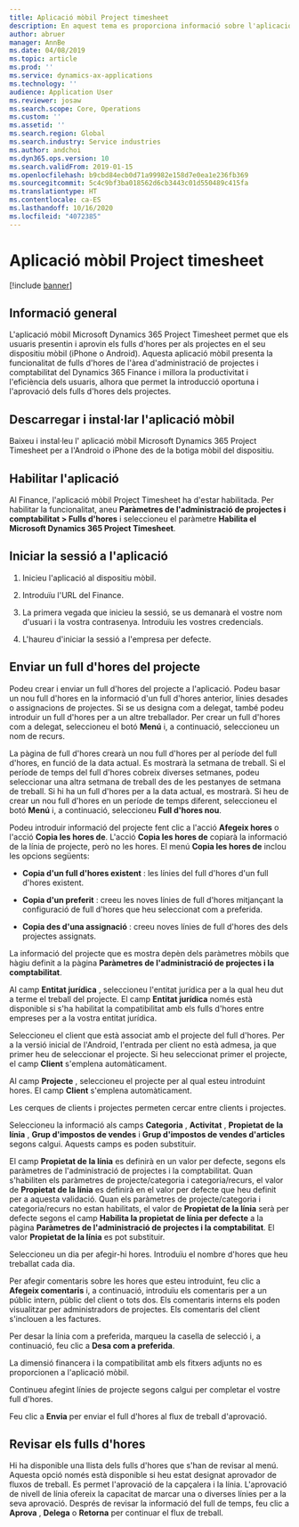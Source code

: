 ```yaml
---
title: Aplicació mòbil Project timesheet
description: En aquest tema es proporciona informació sobre l'aplicació mòbil Microsoft Dynamics 365 Project Timesheet. L'aplicació mòbil Project Timesheet permet que els usuaris presentin i aprovin els fulls d'hores per als projectes en el seu dispositiu mòbil.
author: abruer
manager: AnnBe
ms.date: 04/08/2019
ms.topic: article
ms.prod: ''
ms.service: dynamics-ax-applications
ms.technology: ''
audience: Application User
ms.reviewer: josaw
ms.search.scope: Core, Operations
ms.custom: ''
ms.assetid: ''
ms.search.region: Global
ms.search.industry: Service industries
ms.author: andchoi
ms.dyn365.ops.version: 10
ms.search.validFrom: 2019-01-15
ms.openlocfilehash: b9cbd84ecb0d71a99982e158d7e0ea1e236fb369
ms.sourcegitcommit: 5c4c9bf3ba018562d6cb3443c01d550489c415fa
ms.translationtype: HT
ms.contentlocale: ca-ES
ms.lasthandoff: 10/16/2020
ms.locfileid: "4072385"
---
```

# <a name="project-timesheet-mobile-application"></a>Aplicació mòbil Project timesheet

[!include [banner](../includes/banner.md)]

## <a name="overview"></a>Informació general

L'aplicació mòbil Microsoft Dynamics 365 Project Timesheet permet que els usuaris presentin i aprovin els fulls d'hores per als projectes en el seu dispositiu mòbil (iPhone o Android). Aquesta aplicació mòbil presenta la funcionalitat de fulls d'hores de l'àrea d'administració de projectes i comptabilitat del Dynamics 365 Finance i millora la productivitat i l'eficiència dels usuaris, alhora que permet la introducció oportuna i l'aprovació dels fulls d'hores dels projectes.

## <a name="download-and-install-the-mobile-app"></a>Descarregar i instal·lar l'aplicació mòbil

Baixeu i instal·leu l' aplicació mòbil Microsoft Dynamics 365 Project Timesheet per a l'Android o iPhone des de la botiga mòbil del dispositiu.

## <a name="enable-the-app"></a>Habilitar l'aplicació 

Al Finance, l'aplicació mòbil Project Timesheet ha d'estar habilitada. Per habilitar la funcionalitat, aneu **Paràmetres de l'administració de projectes i comptabilitat \> Fulls d'hores** i seleccioneu el paràmetre **Habilita el Microsoft Dynamics 365 Project Timesheet**.

## <a name="sign-in-to-the-app"></a>Iniciar la sessió a l'aplicació

1.  Inicieu l'aplicació al dispositiu mòbil.

2.  Introduïu l'URL del Finance.

3.  La primera vegada que inicieu la sessió, se us demanarà el vostre nom d'usuari i la vostra contrasenya. Introduïu les vostres credencials.

4.  L'haureu d'iniciar la sessió a l'empresa per defecte.

## <a name="submit-a-project-timesheet"></a>Enviar un full d'hores del projecte

Podeu crear i enviar un full d'hores del projecte a l'aplicació. Podeu basar un nou full d'hores en la informació d'un full d'hores anterior, línies desades o assignacions de projectes. Si se us designa com a delegat, també podeu introduir un full d'hores per a un altre treballador. Per crear un full d'hores com a delegat, seleccioneu el botó **Menú** i, a continuació, seleccioneu un nom de recurs.

La pàgina de full d'hores crearà un nou full d'hores per al període del full d'hores, en funció de la data actual. Es mostrarà la setmana de treball. Si el període de temps del full d'hores cobreix diverses setmanes, podeu seleccionar una altra setmana de treball des de les pestanyes de setmana de treball.
Si hi ha un full d'hores per a la data actual, es mostrarà. Si heu de crear un nou full d'hores en un període de temps diferent, seleccioneu el botó **Menú** i, a continuació, seleccioneu **Full d'hores nou**.

Podeu introduir informació del projecte fent clic a l'acció **Afegeix hores** o l'acció **Copia les hores de**. L'acció **Copia les hores de** copiarà la informació de la línia de projecte, però no les hores. El menú **Copia les hores de** inclou les opcions següents:

- **Copia d'un full d'hores existent** : les línies del full d'hores d'un full d'hores existent.

- **Copia d'un preferit** : creeu les noves línies de full d'hores mitjançant la configuració de full d'hores que heu seleccionat com a preferida.

- **Copia des d'una assignació** : creeu noves línies de full d'hores des dels projectes assignats.

La informació del projecte que es mostra depèn dels paràmetres mòbils que hàgiu definit a la pàgina **Paràmetres de l'administració de projectes i la comptabilitat**.

Al camp **Entitat jurídica** , seleccioneu l'entitat jurídica per a la qual heu dut a terme el treball del projecte. El camp **Entitat jurídica** només està disponible si s'ha habilitat la compatibilitat amb els fulls d'hores entre empreses per a la vostra entitat jurídica.

Seleccioneu el client que està associat amb el projecte del full d'hores. Per a la versió inicial de l'Android, l'entrada per client no està admesa, ja que primer heu de seleccionar el projecte. Si heu seleccionat primer el projecte, el camp **Client** s'emplena automàticament.

Al camp **Projecte** , seleccioneu el projecte per al qual esteu introduint hores. El camp **Client** s'emplena automàticament.

Les cerques de clients i projectes permeten cercar entre clients i projectes.

Seleccioneu la informació als camps **Categoria** , **Activitat** , **Propietat de la línia** , **Grup d'impostos de vendes** i **Grup d'impostos de vendes d'articles** segons calgui. Aquests camps es poden substituir.

El camp **Propietat de la línia** es definirà en un valor per defecte, segons els paràmetres de l'administració de projectes i la comptabilitat. Quan s'habiliten els paràmetres de projecte/categoria i categoria/recurs, el valor de **Propietat de la línia** es definirà en el valor per defecte que heu definit per a aquesta validació. Quan els paràmetres de projecte/categoria i categoria/recurs no estan habilitats, el valor de **Propietat de la línia** serà per defecte segons el camp **Habilita la propietat de línia per defecte** a la pàgina **Paràmetres de l'administració de projectes i la comptabilitat**. El valor **Propietat de la línia** es pot substituir.

Seleccioneu un dia per afegir-hi hores. Introduïu el nombre d'hores que heu treballat cada dia.

Per afegir comentaris sobre les hores que esteu introduint, feu clic a **Afegeix comentaris** i, a continuació, introduïu els comentaris per a un públic intern, públic del client o tots dos.
Els comentaris interns els poden visualitzar per administradors de projectes. Els comentaris del client s'inclouen a les factures.

Per desar la línia com a preferida, marqueu la casella de selecció i, a continuació, feu clic a **Desa com a preferida**.

La dimensió financera i la compatibilitat amb els fitxers adjunts no es proporcionen a l'aplicació mòbil.

Continueu afegint línies de projecte segons calgui per completar el vostre full d'hores.

Feu clic a **Envia** per enviar el full d'hores al flux de treball d'aprovació.

## <a name="review-timesheets"></a>Revisar els fulls d'hores

Hi ha disponible una llista dels fulls d'hores que s'han de revisar al menú. Aquesta opció només està disponible si heu estat designat aprovador de fluxos de treball. Es permet l'aprovació de la capçalera i la línia. L'aprovació de nivell de línia ofereix la capacitat de marcar una o diverses línies per a la seva aprovació. Després de revisar la informació del full de temps, feu clic a **Aprova** , **Delega** o **Retorna** per continuar el flux de treball.
